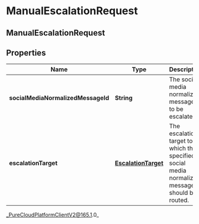 # ManualEscalationRequest

## ManualEscalationRequest

## Properties

|Name | Type | Description | Notes|
|------------ | ------------- | ------------- | -------------|
| **socialMediaNormalizedMessageId** | **String** | The social media normalized message ID to be escalated. | |
| **escalationTarget** | [**EscalationTarget**](EscalationTarget) | The escalation target to which the specified social media normalized message should be routed. | [optional] |



_PureCloudPlatformClientV2@165.1.0_

